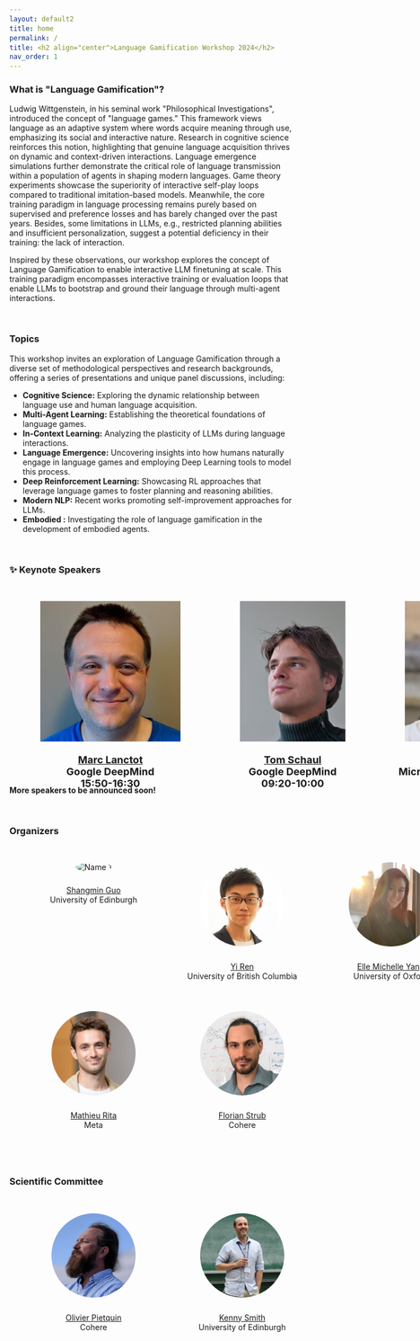 ```yaml
---
layout: default2
title: home
permalink: /
title: <h2 align="center">Language Gamification Workshop 2024</h2>
nav_order: 1
---
```


<!-- <html lang="en"> -->
<!-- <div class="news-box"> -->
<!--   <h4>Announcements</h4> -->
<!--   <br> -->
<!--   <p>1. <b>Recordings</b> are available on the <a href="https://neurips.cc/virtual/2023/workshop/66498" target="_blank">NeurIPS website</a> (NeurIPS registration required). They will be made public after one month (Jan 2024).<br> -->
<!--   2. <b>Talk slides</b> are posted on the <a href="/speakers">speakers page</a>.<br> -->
<!--   <br><br> -->
<!--   Thank you for joining us at NeurIPS 2023! Hope to see you next time!  -->
<!--   </p> -->
<!-- </div> -->
<!-- </html> -->

<!--  <div class="button-container"> -->
<!--      <a href="https://forms.office.com/e/HK2YV14gSi" class="custom-button">Register for Workshop</a> -->
<!--  <a href="https://forms.office.com/e/LDj3QMiAYZ" class="custom-button">Give a talk and/or present poster of your work</a> -->
<!--  </div> -->

<!-- <br> -->

### What is "Language Gamification"?

Ludwig Wittgenstein, in his seminal work "Philosophical Investigations", introduced the concept of "language games."
This framework views language as an adaptive system where words acquire meaning through use, emphasizing its social and interactive nature.
Research in cognitive science reinforces this notion, highlighting that genuine language acquisition thrives on dynamic and context-driven interactions.
Language emergence simulations further demonstrate the critical role of language transmission within a population of agents in shaping modern languages.
Game theory experiments showcase the superiority of interactive self-play loops compared to traditional imitation-based models.
Meanwhile, the core training paradigm in language processing remains purely based on supervised and preference losses and has barely changed over the past years.
Besides, some limitations in LLMs, e.g., restricted planning abilities and insufficient personalization, suggest a potential deficiency in their training: the lack of interaction. 

Inspired by these observations, our workshop explores the concept of Language Gamification to enable interactive LLM finetuning at scale.
This training paradigm encompasses interactive training or evaluation loops that enable LLMs to bootstrap and ground their language through multi-agent interactions.

<br>

### Topics

This workshop invites an exploration of Language Gamification through a diverse set of methodological perspectives and research backgrounds, offering a series of presentations and unique panel discussions, including:

- **Cognitive Science:** Exploring the dynamic relationship between language use and human language acquisition.
- **Multi-Agent Learning:** Establishing the theoretical foundations of language games.
- **In-Context Learning:** Analyzing the plasticity of LLMs during language interactions.
- **Language Emergence:** Uncovering insights into how humans naturally engage in language games and employing Deep Learning tools to model this process.
- **Deep Reinforcement Learning:** Showcasing RL approaches that leverage language games to foster planning and reasoning abilities.
- **Modern NLP:** Recent works promoting self-improvement approaches for LLMs.
- **Embodied :** Investigating the role of language gamification in the development of embodied agents.

<br>

### :sparkles: Keynote Speakers

<html>
    <div class="team-container">
        <div class="sponsor">
            <img src="/assets/img/speakers/marc_lanctot.jpg" alt="Name 6">
            <p><a href="https://mlanctot.info/">Marc Lanctot</a>
            <br>Google DeepMind<br>15:50-16:30</p>
        </div>
        <div class="sponsor">
            <img src="/assets/img/speakers/tom_schaul.jpg" alt="Name 2">
            <p><a href="https://schaul.site44.com/">Tom Schaul</a>
            <br>Google DeepMind<br>09:20-10:00</p>
        </div>
        <div class="sponsor">
            <img src="/assets/img/speakers/aga_slowik.jpg" alt="Name 5">
            <p><a href="https://slowika.github.io/">Agnieszka Słowik</a>
            <br>Microsoft Research Cambridge<br>13:40-14:20</p>
        </div>
    </div>
</html>
<br>
<br>

**More speakers to be announced soon!**


<!-- ## Organization Chairs -->
<!-- <html> -->
<!--     <div class="team-container"> -->
<!--         <div class="team-member">
<!--             <img src="/assets/img/organizers/luo_mai.jpg" alt="Name 7"> -->
<!--             <p><a href="https://luomai.github.io/">Luo Mai</a> -->
<!--             <br>University of Edinburgh</p> -->
<!--         </div> -->
<!--         <div class="team-member"> -->
<!--             <img src="/assets/img/organizers/edoardo_ponti.jpg" alt="Name 8"> -->
<!--             <p><a href="https://ducdauge.github.io/">Edoardo Ponti</a> -->
<!--             <br>University of Edinburgh</p> -->
<!--         </div> -->
<!--     </div> --> 
<!-- </html> -->

<br>

### Organizers

<html>
    <div class="team-container">
        <div class="team-member">
            <img src="/assets/img/organizers/shangmin_guo.jpg" alt="Name 1">
            <p><a href="hhttps://scholar.google.com/citations?user=cpOrbSoAAAAJ&hl=en">Shangmin Guo</a>
            <br>University of Edinburgh</p>
        </div>
        <div class="team-member">
            <img src="/assets/img/organizers/yi_ren.jpg" alt="Name 2">
            <p><a href="https://joshua-ren.github.io/">Yi Ren</a>
            <br>University of British Columbia</p>
        </div>
        <div class="team-member">
            <img src="/assets/img/organizers/elle_michelle_yang.jpg" alt="Name 6">
            <p><a href="https://elleismatic.com/">Elle Michelle Yang</a>
            <br>University of Oxford</p>
        </div>
        <div class="team-member">
            <img src="/assets/img/organizers/mathieu_rita.jpg" alt="Name 3">
            <p><a href="https://mathieurita.github.io/">Mathieu Rita</a>
            <br>Meta</p>
        </div>
        <div class="team-member">
            <img src="/assets/img/organizers/florian_strub.jpeg" alt="Name 4">
            <p><a href="https://www.linkedin.com/in/florian-strub-64443527/">Florian Strub</a>
            <br>Cohere</p>
        </div>
    </div>
</html>

### Scientific Committee

<html>
    <div class="team-container">
        <div class="team-member">
            <img src="/assets/img/organizers/olivier_pietquin.jpg" alt="Name 9">
            <p><a href="https://www.linkedin.com/in/opietquin/">Olivier Pietquin</a>
            <br>Cohere</p>
        </div>
        <div class="team-member">
            <img src="/assets/img/organizers/kenny_smith.jpeg" alt="Name 9">
            <p><a href="http://www.lel.ed.ac.uk/~kenny/">Kenny Smith</a>
            <br>University of Edinburgh</p>
        </div>
    </div>
</html>

<style>
.button-container {
    display: flex;
    justify-content: center;
    align-items: center;
    gap: 20px; /* Adjust the gap as needed */
    margin: 20px 0; /* Add some margin to the container */
}

.custom-button {
    background-color: #4CAF50;
    border: none;
    color: white;
    padding: 15px 32px;
    text-align: center;
    text-decoration: none;
    display: inline-block;
    font-size: 16px;
    margin: 4px 2px;
    cursor: pointer;
    border-radius: 8px;
}

/* Style for the team container */
.team-container {
    display: grid;
    grid-template-columns: repeat(3, 1fr); /* Display 3 members per row */
    gap: 5px;
    max-width: 1024px;
    padding: 20px;
}

@media (max-width: 768px) {
    .team-container {
        grid-template-columns: repeat(2, 1fr); /* Display 2 members per row on smaller screens */
    }
}

/* Style for each team member */
.team-member {
    text-align: center;
    /* background-color: #fff; */
    padding: 0px;
    width: 260px; /* Set a fixed width for consistent circle appearance */
    height: 260px; /* Set a fixed height for consistent circle appearance */
    /* box-shadow: 0px 3px 6px rgba(0, 0, 0, 0.1); */
    overflow: hidden; /* Hide any image overflow */
}

.team-member h3 {
    font-size: 16px;
    color: #333;
}

.team-member img {
  object-fit: cover;
  border-radius:50%;
  width: 150px;
  height: 150px;
  padding: 10px;
}

.sponsor-container {
    display: flex;
    gap: 5px;
    grid-template-columns: repeat(3, 1fr);
    max-width: 1024px;
    padding: 20px;
}

.sponsor {
    flex: 1;
    margin: 10px;
    text-align: center;
    box-sizing: border-box;
    height:250px;
    width: 300px;
    font-size: 18px;
    font-weight: bold;
}

.sponsor img {  
    width: 100%; /* Make the image take up 100% of the figure's width */
    height: 100%;
    object-fit: contain; 
}

.caption {
    margin-top: 12px; /* Adjust the margin to control the gap between the figure and the caption */
}

.right-half {
    flex: 1; /* Each figure takes up 50% of the available width */
    height: 500px; /* Set a fixed height for all figures (adjust the value as needed) */
}

.news-box {
    border: 1px solid #ccc;
    padding: 10px;
    width: 600px;
    margin: 0 auto;
    background-color: #f9f9f9;
}

@media (max-width: 600px) {
    .news-box {
        width: 100%; /* Adjust width to fit the screen */
    }
}
</style>

<br><br>
